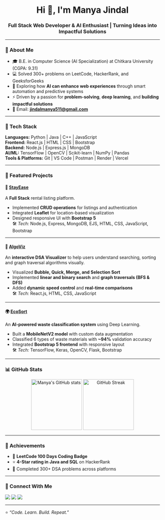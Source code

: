 <h1 align="center">Hi 👋, I'm Manya Jindal</h1>
<h3 align="center">Full Stack Web Developer & AI Enthusiast | Turning Ideas into Impactful Solutions</h3>

---

### 💫 About Me
- 🎓 B.E. in Computer Science (AI Specialization) at Chitkara University (CGPA: 9.31)  
- 💻 Solved 300+ problems on LeetCode, HackerRank, and GeeksforGeeks  
- 🌱 Exploring how **AI can enhance web experiences** through smart automation and predictive systems  
- ⚡ Driven by a passion for **problem-solving**, **deep learning**, and **building impactful solutions**
- 📧 Email: **[jindalmanya511@gmail.com](mailto:jindalmanya511@gmail.com)**  


---

### 🧠 Tech Stack
**Languages:** Python | Java | C++ | JavaScript  
**Frontend:** React.js | HTML | CSS | Bootstrap  
**Backend:** Node.js | Express.js | MongoDB  
**AI/ML:** TensorFlow | OpenCV | Scikit-learn | NumPy | Pandas  
**Tools & Platforms:** Git | VS Code | Postman | Render | Vercel  

---

### 🚀 Featured Projects

#### 🏡 [StayEase](https://github.com/ManyaJindal511/StayEase)
A **Full Stack** rental listing platform.  
- Implemented **CRUD operations** for listings and authentication
- Integrated **Leaflet** for location-based visualization  
- Designed responsive UI with **Bootstrap 5**  
🛠️ *Tech:* Node.js, Express, MongoDB, EJS, HTML, CSS, JavaScript, Bootstrap  

---

#### 🧩 [AlgoViz](https://github.com/ManyaJindal511/AlgoViz)
An **interactive DSA Visualizer** to help users understand searching, sorting and graph traversal algorithms visually.  
- Visualized **Bubble, Quick, Merge, and Selection Sort**
- Implemented **linear and binary search** and **graph traversals (BFS & DFS)**
- Added **dynamic speed control** and **real-time comparisons**  
🛠️ *Tech:* React.js, HTML, CSS, JavaScript  

---

#### 🌍 [EcoSort](https://github.com/ManyaJindal511/EcoSort)
An **AI-powered waste classification system** using Deep Learning.  
- Built a **MobileNetV2 model** with custom data augmentation  
- Classified 6 types of waste materials with **~94%** validation accuracy  
- Integrated **Bootstrap 5 frontend** with responsive layout  
🛠️ *Tech:* TensorFlow, Keras, OpenCV, Flask, Bootstrap  

---

### 📊 GitHub Stats
<p align="center">
  <img src="https://github-readme-stats.vercel.app/api?username=ManyaJindal511&show_icons=true&theme=radical" alt="Manya's GitHub stats" height="165"/>
  <img src="https://github-readme-streak-stats.herokuapp.com/?user=ManyaJindal511&theme=radical" alt="GitHub Streak" height="165"/>
</p>

---

### 🏅 Achievements
- 🥇 **LeetCode 100 Days Coding Badge**
- ⭐ **4-Star rating in Java and SQL** on HackerRank
- 🧠 Completed 300+ DSA problems across platforms

---

### 🤝 Connect With Me
<p align="left">
  <a href="https://www.linkedin.com/in/manyajindal05/" target="_blank"><img src="https://img.shields.io/badge/LinkedIn-blue?style=for-the-badge&logo=linkedin"></a>
  <a href="mailto:jindalmanya511@gmail.com"><img src="https://img.shields.io/badge/Email-red?style=for-the-badge&logo=gmail"></a>
  <a href="https://github.com/ManyaJindal511"><img src="https://img.shields.io/badge/GitHub-black?style=for-the-badge&logo=github"></a>
</p>

---

⭐ *“Code. Learn. Build. Repeat.”*
